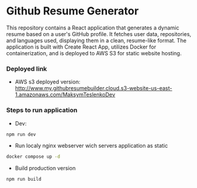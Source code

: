 # Github Resume Generator
This repository contains a React application that generates a dynamic resume based on a user's GitHub profile. It fetches user data, repositories, and languages used, displaying them in a clean, resume-like format. The application is built with Create React App, utilizes Docker for containerization, and is deployed to AWS S3 for static website hosting.

### Deployed link 
- AWS s3 deployed version: http://www.my.githubresumebuilder.cloud.s3-website-us-east-1.amazonaws.com/MaksymTeslenkoDev

### Steps to run application 

- Dev: 
```bash
npm run dev
```

- Run localy nginx webserver wich servers application as static
```bash
docker compose up -d
```

- Build production version
```bash
npm run build
```

